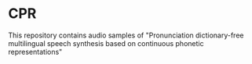 # CPR
This repository contains audio samples of "Pronunciation dictionary-free multilingual speech synthesis based on continuous phonetic representations"
